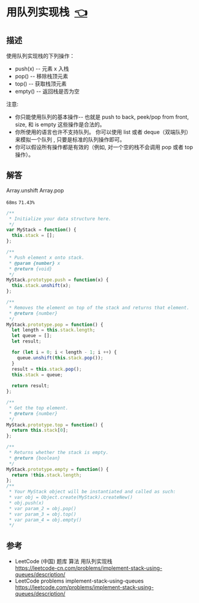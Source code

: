 # <a id="implementStackUsingQueues"></a>用队列实现栈&nbsp;&nbsp;[:point_left:][readme.problemSet.algorithm.implementStackUsingQueues] #

## 描述 ##

使用队列实现栈的下列操作：

* push(x) -- 元素 x 入栈
* pop() -- 移除栈顶元素
* top() -- 获取栈顶元素
* empty() -- 返回栈是否为空

注意:

* 你只能使用队列的基本操作-- 也就是 push to back, peek/pop from front, size, 和 is empty 这些操作是合法的。
* 你所使用的语言也许不支持队列。 你可以使用 list 或者 deque（双端队列）来模拟一个队列 , 只要是标准的队列操作即可。
* 你可以假设所有操作都是有效的（例如, 对一个空的栈不会调用 pop 或者 top 操作）。

## 解答 ##

Array.unshift Array.pop

`68ms` `71.43%`

```javascript
/**
 * Initialize your data structure here.
 */
var MyStack = function() {
  this.stack = [];
};

/**
 * Push element x onto stack. 
 * @param {number} x
 * @return {void}
 */
MyStack.prototype.push = function(x) {
  this.stack.unshift(x);
};

/**
 * Removes the element on top of the stack and returns that element.
 * @return {number}
 */
MyStack.prototype.pop = function() {
  let length = this.stack.length;
  let queue = [];
  let result;

  for (let i = 0; i < length - 1; i ++) {
    queue.unshift(this.stack.pop());
  }
  result = this.stack.pop();
  this.stack = queue;
  
  return result;
};

/**
 * Get the top element.
 * @return {number}
 */
MyStack.prototype.top = function() {
  return this.stack[0];
};

/**
 * Returns whether the stack is empty.
 * @return {boolean}
 */
MyStack.prototype.empty = function() {
  return !this.stack.length;
};
/**
 * Your MyStack object will be instantiated and called as such:
 * var obj = Object.create(MyStack).createNew()
 * obj.push(x)
 * var param_2 = obj.pop()
 * var param_3 = obj.top()
 * var param_4 = obj.empty()
 */
```

## 参考 ##

* LeetCode (中国) 题库 算法 用队列实现栈  
  <https://leetcode-cn.com/problems/implement-stack-using-queues/description/>
* LeetCode problems implement-stack-using-queues  
  <https://leetcode.com/problems/implement-stack-using-queues/description/>

<!-- 链接 开始 -->
[readme.problemSet.algorithm.implementStackUsingQueues]: ../../README.md#problemSet.algorithm.implementStackUsingQueues "README"
<!-- 链接 结束 -->